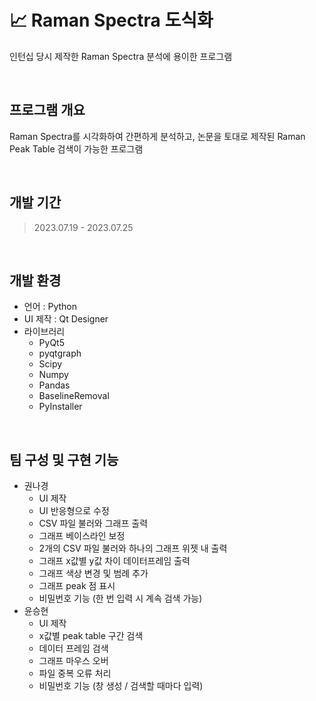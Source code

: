# 📈 Raman Spectra 도식화
인턴십 당시 제작한 Raman Spectra 분석에 용이한 프로그램

<br />

## 프로그램 개요
Raman Spectra를 시각화하여 간편하게 분석하고, 논문을 토대로 제작된 Raman Peak Table 검색이 가능한 프로그램

<br />

## 개발 기간
> 2023.07.19 - 2023.07.25

<br />

## 개발 환경
- 언어 : Python
- UI 제작 : Qt Designer
- 라이브러리
    - PyQt5
    - pyqtgraph
    - Scipy
    - Numpy
    - Pandas
    - BaselineRemoval
    - PyInstaller
<br />

## 팀 구성 및 구현 기능
- 권나경
    - UI 제작
    - UI 반응형으로 수정
    - CSV 파일 불러와 그래프 출력
    - 그래프 베이스라인 보정
    - 2개의 CSV 파일 불러와 하나의 그래프 위젯 내 출력
    - 그래프 x값별 y값 차이 데이터프레임 출력
    - 그래프 색상 변경 및 범례 추가
    - 그래프 peak 점 표시
    - 비밀번호 기능 (한 번 입력 시 계속 검색 가능)
- 윤승현
    - UI 제작
    - x값별 peak table 구간 검색
    - 데이터 프레임 검색
    - 그래프 마우스 오버
    - 파일 중복 오류 처리
    - 비밀번호 기능 (창 생성 / 검색할 때마다 입력)

<br />
